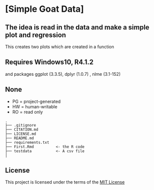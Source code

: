 # [Simple Goat Data]

## The idea is read in the data and make a simple plot and regression

This creates two plots which are created in a function

## Requires Windows10, R4.1.2
and packages ggplot (3.3.5), dplyr (1.0.7) , nlme (3.1-152)

## None
- PG = project-generated
- HW = human-writable
- RO = read only
```
.
├── .gitignore
├── CITATION.md
├── LICENSE.md
├── README.md
├── requirements.txt
├── First.Rmd          <- the R code
├── testdata           <- A csv file
│   

```


## License

This project is licensed under the terms of the [MIT License](/LICENSE.md)
